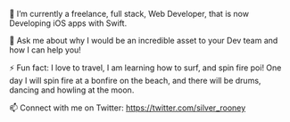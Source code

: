 

 🔭 I’m currently a freelance, full stack, Web Developer, that is now Developing iOS apps with Swift.

 💬 Ask me about why I would be an incredible asset to your Dev team and how I can help you!
 

 ⚡ Fun fact: I love to travel, I am learning how to surf, and spin fire poi! One day I will spin fire at a bonfire on the beach, and there will be drums, dancing and howling at the moon.
 
 
 
 
  📫 Connect with me on Twitter: https://twitter.com/silver_rooney

